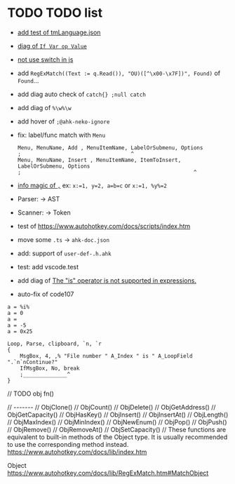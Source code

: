 # TODO TODO list

- [add test of tmLanguage.json](https://github.com/Microsoft/TypeScript-TmLanguage)
- [diag of `If Var op Value`](https://www.autohotkey.com/docs/Language.htm#if-statement)
- [not use switch in js](https://github.com/microsoft/TypeScript/pull/50225)
- add `RegExMatch((Text := q.Read()), "OU)([^\x00-\x7F])", Found)` of `Found`...
- add diag auto check of `catch{} ;null catch`
- add diag of `%\w%\w`
- add hover of `;@ahk-neko-ignore`
- fix: label/func match with `Menu`

  ```ahk
  Menu, MenuName, Add , MenuItemName, LabelOrSubmenu, Options
  ;                                   ^
  Menu, MenuName, Insert , MenuItemName, ItemToInsert, LabelOrSubmenu, Options
  ;                                                       ^
  ```

- [info magic of `,`](https://www.autohotkey.com/docs/v1/Variables.htm#comma) ex: `x:=1, y=2, a=b=c` or `x:=1, %y%=2`
- Parser: -> AST
- Scanner: -> Token
- test of <https://www.autohotkey.com/docs/scripts/index.htm>
- move some `.ts` -> `ahk-doc.json`
- add: support of `user-def-.h.ahk`
- test: add vscode.test
- add diag of [The "is" operator is not supported in expressions.](https://www.autohotkey.com/boards/viewtopic.php?f=76&t=111131)
- auto-fix of code107

```ahk
a = %i%
a = 0
a =
a = -5
a = 0x25
```

```ahk
Loop, Parse, clipboard, `n, `r
{
    MsgBox, 4, ,% "File number " A_Index " is " A_LoopField ".`n`nContinue?"
    IfMsgBox, No, break
    ;______________^
}
```

// TODO obj fn()

// -------
// ObjClone()
// ObjCount()
// ObjDelete()
// ObjGetAddress()
// ObjGetCapacity()
// ObjHasKey()
// ObjInsert()
// ObjInsertAt()
// ObjLength()
// ObjMaxIndex()
// ObjMinIndex()
// ObjNewEnum()
// ObjPop()
// ObjPush()
// ObjRemove()
// ObjRemoveAt()
// ObjSetCapacity()
// These functions are equivalent to built-in methods of the Object type. It is usually recommended to use the corresponding method instead.
<https://www.autohotkey.com/docs/lib/index.htm>

Object
<https://www.autohotkey.com/docs/lib/RegExMatch.htm#MatchObject>
